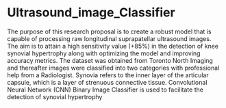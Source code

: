 # Ultrasound_image_Classifier

The purpose of this research proposal is to create a robust model that is capable of processing raw longitudinal suprapatellar ultrasound images. The aim is to attain a high sensitivity value (+85%) in the detection of knee synovial hypertrophy along with optimizing the model and improving accuracy metrics. The dataset was obtained from Toronto North Imaging and thereafter images were classified into two categories with professional help from a Radiologist. Synovia refers to the inner layer of the articular capsule, which is a layer of strenuous connective tissue. Convolutional Neural Network (CNN) Binary Image Classifier is used to facilitate the detection of synovial hypertrophy
